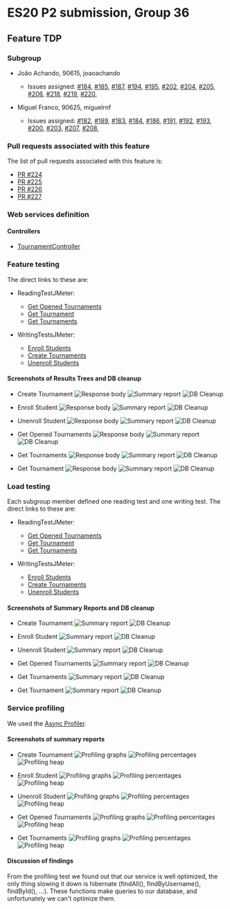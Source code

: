 # ES20 P2 submission, Group 36

## Feature TDP

### Subgroup
 - João Achando, 90615, joaoachando
   + Issues assigned: [#184](https://github.com/tecnico-softeng/es20tg_36-project/issues/184), [#185](https://github.com/tecnico-softeng/es20tg_36-project/issues/185),
                      [#187](https://github.com/tecnico-softeng/es20tg_36-project/issues/187), [#194](https://github.com/tecnico-softeng/es20tg_36-project/issues/194),
                      [#195](https://github.com/tecnico-softeng/es20tg_36-project/issues/195), [#202](https://github.com/tecnico-softeng/es20tg_36-project/issues/202),
                      [#204](https://github.com/tecnico-softeng/es20tg_36-project/issues/204), [#205](https://github.com/tecnico-softeng/es20tg_36-project/issues/205),
                      [#206](https://github.com/tecnico-softeng/es20tg_36-project/issues/206), [#218](https://github.com/tecnico-softeng/es20tg_36-project/issues/218),
                      [#219](https://github.com/tecnico-softeng/es20tg_36-project/issues/219), [#220](https://github.com/tecnico-softeng/es20tg_36-project/issues/220),
                        
 - Miguel Franco, 90625, miguelrnf
   + Issues assigned: [#182](https://github.com/tecnico-softeng/es20tg_36-project/issues/182), [#189](https://github.com/tecnico-softeng/es20tg_36-project/issues/189),
                      [#183](https://github.com/tecnico-softeng/es20tg_36-project/issues/183), [#184](https://github.com/tecnico-softeng/es20tg_36-project/issues/184),
                      [#186](https://github.com/tecnico-softeng/es20tg_36-project/issues/186), [#191](https://github.com/tecnico-softeng/es20tg_36-project/issues/191),
                      [#192](https://github.com/tecnico-softeng/es20tg_36-project/issues/192), [#193](https://github.com/tecnico-softeng/es20tg_36-project/issues/193),
                      [#200](https://github.com/tecnico-softeng/es20tg_36-project/issues/200), [#203](https://github.com/tecnico-softeng/es20tg_36-project/issues/203),
                      [#207](https://github.com/tecnico-softeng/es20tg_36-project/issues/207), [#208](https://github.com/tecnico-softeng/es20tg_36-project/issues/209),
                      
### Pull requests associated with this feature

The list of pull requests associated with this feature is:

 - [PR #224](https://github.com/tecnico-softeng/es20tg_36-project/pull/224)
 - [PR #225](https://github.com/tecnico-softeng/es20tg_36-project/pull/225)
 - [PR #226](https://github.com/tecnico-softeng/es20tg_36-project/pull/226)
 - [PR #227](https://github.com/tecnico-softeng/es20tg_36-project/pull/227)
 

### Web services definition

#### Controllers
 - [TournamentController](https://github.com/tecnico-softeng/es20tg_36-project/blob/TdP-Tournament/dev/backend/src/main/java/pt/ulisboa/tecnico/socialsoftware/tutor/tournament/api/TournamentController.java)

### Feature testing
The direct links to these are:

 - ReadingTestJMeter:
    - [Get Opened Tournaments](https://github.com/tecnico-softeng/es20tg_36-project/blob/TdP-Tournament/dev/backend/jmeter/tournament/WSGetOpenedTournamentTest.jmx) 
    - [Get Tournament](https://github.com/tecnico-softeng/es20tg_36-project/blob/TdP-Tournament/dev/backend/jmeter/tournament/WSGetTournamentTest.jmx)
    - [Get Tournaments](https://github.com/tecnico-softeng/es20tg_36-project/blob/TdP-Tournament/dev/backend/jmeter/tournament/WSGetTournamentsTest.jmx)
 
 - WritingTestsJMeter:
     - [Enroll Students](https://github.com/tecnico-softeng/es20tg_36-project/blob/TdP-Tournament/dev/backend/jmeter/tournament/Test%20Web%20EnrollStudent.jmx)
     - [Create Tournaments](https://github.com/tecnico-softeng/es20tg_36-project/blob/TdP-Tournament/dev/backend/jmeter/tournament/Test%20Web%20Service%20createTournamentTest.jmx)
     - [Unenroll Students](https://github.com/tecnico-softeng/es20tg_36-project/blob/TdP-Tournament/dev/backend/jmeter/tournament/WSUnrollStudentTest.jmx)


#### Screenshots of Results Trees and DB cleanup
- Create Tournament
![Response body](http://web.tecnico.ulisboa.pt/~joaoachando/ES/CreateTournament/Feature/body.png)
![Summary report](http://web.tecnico.ulisboa.pt/~joaoachando/ES/CreateTournament/Feature/report.jpeg)
![DB Cleanup](http://web.tecnico.ulisboa.pt/~joaoachando/ES/CreateTournament/Feature/cleanup.png)

- Enroll Student
![Response body](http://web.tecnico.ulisboa.pt/~joaoachando/ES/EnrollStudent/Feature/body.png)
![Summary report](http://web.tecnico.ulisboa.pt/~joaoachando/ES/EnrollStudent/Feature/report.jpeg)
![DB Cleanup](http://web.tecnico.ulisboa.pt/~joaoachando/ES/EnrollStudent/Feature/cleanup.png)

- Unenroll Student
![Response body](http://web.tecnico.ulisboa.pt/~joaoachando/ES/SignOut/Feature/body.jpeg)
![Summary report](http://web.tecnico.ulisboa.pt/~joaoachando/ES/SignOut/Feature/report.jpeg)
![DB Cleanup](http://web.tecnico.ulisboa.pt/~joaoachando/ES/SignOut/Feature/cleanup.jpeg)

- Get Opened Tournaments
![Response body](http://web.tecnico.ulisboa.pt/~joaoachando/ES/GetOpenedTournaments/Feature/body.jpeg)
![Summary report](http://web.tecnico.ulisboa.pt/~joaoachando/ES/GetOpenedTournaments/Feature/report.jpeg)
![DB Cleanup](http://web.tecnico.ulisboa.pt/~joaoachando/ES/GetOpenedTournaments/Feature/cleanup.jpeg)

- Get Tournaments
![Response body](http://web.tecnico.ulisboa.pt/~joaoachando/ES/GetTournaments/Feature/body.jpeg)
![Summary report](http://web.tecnico.ulisboa.pt/~joaoachando/ES/GetTournaments/Feature/report.jpeg)
![DB Cleanup](http://web.tecnico.ulisboa.pt/~joaoachando/ES/GetTournaments/Feature/cleanup.jpeg)

- Get Tournament
![Response body](http://web.tecnico.ulisboa.pt/~joaoachando/ES/GetTournament/Feature/body.jpeg)
![Summary report](http://web.tecnico.ulisboa.pt/~joaoachando/ES/GetTournament/Feature/report.jpeg)
![DB Cleanup](http://web.tecnico.ulisboa.pt/~joaoachando/ES/GetTournament/Feature/cleanup.jpeg)


### Load testing

Each subgroup member defined one reading test and one writing test. The direct links to these are:

 - ReadingTestJMeter:
     - [Get Opened Tournaments](https://github.com/tecnico-softeng/es20tg_36-project/blob/TdP-Tournament/dev/backend/jmeter/tournament/WSGetOpenedTournamentLoadTest.jmx) 
     - [Get Tournament](https://github.com/tecnico-softeng/es20tg_36-project/blob/TdP-Tournament/dev/backend/jmeter/tournament/WSGetTournamentLoadTest.jmx)
     - [Get Tournaments](https://github.com/tecnico-softeng/es20tg_36-project/blob/TdP-Tournament/dev/backend/jmeter/tournament/WSGetTournamentsLoadTest.jmx)
  
 - WritingTestsJMeter:
     - [Enroll Students](https://github.com/tecnico-softeng/es20tg_36-project/blob/TdP-Tournament/dev/backend/jmeter/tournament/WSEnrollStudentLoadTest.jmx)
     - [Create Tournaments](https://github.com/tecnico-softeng/es20tg_36-project/blob/TdP-Tournament/dev/backend/jmeter/tournament/WSCreateTournamentLoadTest.jmx)
     - [Unenroll Students](https://github.com/tecnico-softeng/es20tg_36-project/blob/TdP-Tournament/dev/backend/jmeter/tournament/WSUnrollStudentLoadTest.jmx)


#### Screenshots of Summary Reports and DB cleanup

- Create Tournament
![Summary report](http://web.tecnico.ulisboa.pt/~joaoachando/ES/CreateTournament/Load/report.jpeg)
![DB Cleanup](http://web.tecnico.ulisboa.pt/~joaoachando/ES/CreateTournament/Load/cleanup.png)

- Enroll Student
![Summary report](http://web.tecnico.ulisboa.pt/~joaoachando/ES/EnrollStudent/Load/report.jpeg)
![DB Cleanup](http://web.tecnico.ulisboa.pt/~joaoachando/ES/EnrollStudent/Load/cleanup.png)

- Unenroll Student
![Summary report](http://web.tecnico.ulisboa.pt/~joaoachando/ES/SignOut/Load/report.jpeg)
![DB Cleanup](http://web.tecnico.ulisboa.pt/~joaoachando/ES/SignOut/Load/cleanup.jpeg)

- Get Opened Tournaments
![Summary report](http://web.tecnico.ulisboa.pt/~joaoachando/ES/GetOpenedTournaments/Load/report.jpeg)
![DB Cleanup](http://web.tecnico.ulisboa.pt/~joaoachando/ES/GetOpenedTournaments/Load/cleanup.jpeg)

- Get Tournaments
![Summary report](http://web.tecnico.ulisboa.pt/~joaoachando/ES/GetTournaments/Load/report.jpeg)
![DB Cleanup](http://web.tecnico.ulisboa.pt/~joaoachando/ES/GetTournaments/Load/cleanup.jpeg)

- Get Tournament
![Summary report](http://web.tecnico.ulisboa.pt/~joaoachando/ES/GetTournament/Load/report.jpeg)
![DB Cleanup](http://web.tecnico.ulisboa.pt/~joaoachando/ES/GetTournament/Load/cleanup.jpeg)


### Service profiling

We used the [Async Profiler](https://www.jetbrains.com/help/idea/async-profiler.html).

#### Screenshots of summary reports

- Create Tournament
![Profiling graphs](http://web.tecnico.ulisboa.pt/~joaoachando/ES/CreateTournament/Profiling/vm.png)
![Profiling percentages](http://web.tecnico.ulisboa.pt/~joaoachando/ES/CreateTournament/Profiling/profiling.jpeg)
![Profiling heap](http://web.tecnico.ulisboa.pt/~joaoachando/ES/CreateTournament/Profiling/memory.png)

- Enroll Student
![Profiling graphs](http://web.tecnico.ulisboa.pt/~joaoachando/ES/EnrollStudent/Profiling/vm.png)
![Profiling percentages](http://web.tecnico.ulisboa.pt/~joaoachando/ES/EnrollStudent/Profiling/profiling.png)
![Profiling heap](http://web.tecnico.ulisboa.pt/~joaoachando/ES/EnrollStudent/Profiling/memory.png)

- Unenroll Student
![Profiling graphs](http://web.tecnico.ulisboa.pt/~joaoachando/ES/SignOut/Profiling/vm.jpeg)
![Profiling percentages](http://web.tecnico.ulisboa.pt/~joaoachando/ES/SignOut/Profiling/profiling.jpeg)
![Profiling heap](http://web.tecnico.ulisboa.pt/~joaoachando/ES/SignOut/Profiling/memory.jpeg)

- Get Opened Tournaments
![Profiling graphs](http://web.tecnico.ulisboa.pt/~joaoachando/ES/GetOpenedTournaments/Profiling/vm.jpeg)
![Profiling percentages](http://web.tecnico.ulisboa.pt/~joaoachando/ES/GetOpenedTournaments/Profiling/profiling.jpeg)
![Profiling heap](http://web.tecnico.ulisboa.pt/~joaoachando/ES/GetOpenedTournaments/Profiling/memory.jpeg)

- Get Tournaments
![Profiling graphs](http://web.tecnico.ulisboa.pt/~joaoachando/ES/GetTournaments/Profiling/vm.jpeg)
![Profiling percentages](http://web.tecnico.ulisboa.pt/~joaoachando/ES/GetTournaments/Profiling/profiling.jpeg)
![Profiling heap](http://web.tecnico.ulisboa.pt/~joaoachando/ES/GetTournaments/Profiling/memory.jpeg)

#### Discussion of findings

From the profiling test we found out that our service is well optimized, the only thing slowing it down is hibernate 
(findAll(), findByUsername(), findById(), ...). These functions make queries to our database, and unfortunately 
we can't optimize them.   


